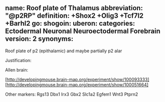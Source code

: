 name: Roof plate of Thalamus
abbreviation: "@p2RP"
definition: +Shox2 +Olig3 +Tcf7l2 +Barhl2
go:
shogoin: 
uberon: 
categories: Ectodermal Neuronal Neuroectodermal Forebrain
version: 2
synonyms:
---

Roof plate of p2 (epithalamic) and maybe partially p2 alar

Justification:

Allen brain:

[http://developingmouse.brain-map.org/experiment/show/100093333]
[http://developingmouse.brain-map.org/experiment/show/100051664]

Other markers:
Rgs13 Dbx1 Irx3 Gbx2 Slc1a2 Egfem1 Wnt3 Ptprn2